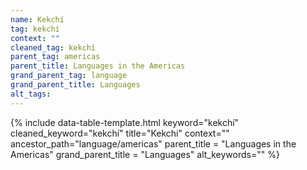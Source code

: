 ```yaml
---
name: Kekchí
tag: kekchí
context: ""
cleaned_tag: kekchí
parent_tag: americas
parent_title: Languages in the Americas
grand_parent_tag: language
grand_parent_title: Languages
alt_tags: 
---
```


{% include data-table-template.html 
  keyword="kekchí" 
  cleaned_keyword="kekchí" 
  title="Kekchí"
  context=""
  ancestor_path="language/americas" 
  parent_title = "Languages in the Americas"
  grand_parent_title = "Languages"
  alt_keywords=""
%}

